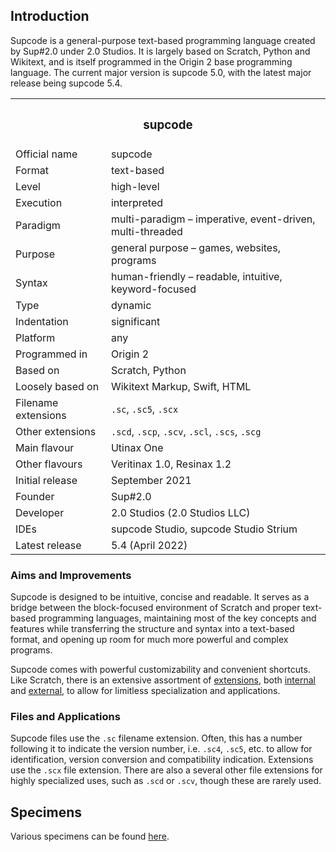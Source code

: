 ## Introduction

Supcode is a general-purpose text-based programming language created by Sup#2.0 under 2.0 Studios. It is largely based on Scratch, Python and Wikitext, and is itself programmed in the Origin 2 base programming language. The current major version is supcode 5.0, with the latest major release being supcode 5.4.

<table>
  <tr>
    <th colspan="2"> <h3> supcode </h3> </td>
  </tr>
  <tr>
    <td> Official name </td>
    <td> supcode </td>
  </tr>
  <tr>
    <td> Format </td>
    <td> text-based </td>
  </tr>
  <tr>
    <td> Level </td>
    <td> high-level </td>
  </tr>
  <tr>
    <td> Execution </td>
    <td> interpreted </td>
  </tr>
  <tr>
    <td> Paradigm </td>
    <td> multi-paradigm – imperative, event-driven, multi-threaded </td>
  </tr>
  <tr>
    <td> Purpose </td>
    <td> general purpose – games, websites, programs </td>
  </tr>
  <tr>
    <td> Syntax </td>
    <td> human-friendly – readable, intuitive, keyword-focused </td>
  </tr>
  <tr>
    <td> Type </td>
    <td> dynamic </td>
  </tr>
  <tr>
    <td> Indentation </td>
    <td> significant </td>
  </tr>
  <tr>
    <td> Platform </td>
    <td> any </td>
  </tr>
  <tr>
    <td> Programmed in </td>
    <td> Origin 2 </td>
  </tr>
  <tr>
    <td> Based on </td>
    <td> Scratch, Python </td>
  </tr>
  <tr>
    <td> Loosely based on </td>
    <td> Wikitext Markup, Swift, HTML </td>
  </tr>
  <tr>
    <td> Filename extensions </td>
    <td> <code>.sc</code>, <code>.sc5</code>, <code>.scx</code> </td>
  </tr>
  <tr>
    <td> Other extensions </td>
    <td> <code>.scd</code>, <code>.scp</code>, <code>.scv</code>, <code>.scl</code>, <code>.scs</code>, <code>.scg</code> </td>
  </tr>
  <tr>
    <td> Main flavour </td>
    <td> Utinax One </td>
  </tr>
  <tr>
    <td> Other flavours </td>
    <td> Veritinax 1.0, Resinax 1.2 </td>
  </tr>
  <tr>
    <td> Initial release </td>
    <td> September 2021 </td>
  </tr>
  <tr>
    <td> Founder </td>
    <td> Sup#2.0 </td>
  </tr>
  <tr>
    <td> Developer </td>
    <td>  2.0 Studios (2.0 Studios LLC) </td>
  </tr>
  <tr>
    <td> IDEs </td>
    <td> supcode Studio, supcode Studio Strium </td>
  </tr>
  <tr>
    <td> Latest release </td>
    <td> 5.4 (April 2022) </td>
  </tr>
</table>

### Aims and Improvements

Supcode is designed to be intuitive, concise and readable. It serves as a bridge between the block-focused environment of Scratch and proper text-based programming languages, maintaining most of the key concepts and features while transferring the structure and syntax into a text-based format, and opening up room for much more powerful and complex programs.

Supcode comes with powerful customizability and convenient shortcuts. Like Scratch, there is an extensive assortment of [extensions](extensions), both [internal](extensions/ixtensions) and [external](extensions), to allow for limitless specialization and applications.

### Files and Applications

Supcode files use the `.sc` filename extension. Often, this has a number following it to indicate the version number, i.e. `.sc4`, `.sc5`, etc. to allow for identification, version conversion and compatibility indication. Extensions use the `.scx` file extension. There are also a several other file extensions for highly specialized uses, such as `.scd` or `.scv`, though these are rarely used.

## Specimens

Various specimens can be found [here](/specimens).

